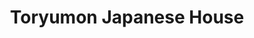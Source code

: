 ---
layout: place
title: "Toryumon Japanese House"
permalink: /district-of-columbia/washington/toryumon-japanese-house.html
stateAbbr: DC
stateName: District of Columbia
cityName: Washington
seo:
  name: "Toryumon Japanese House"
  type: Restaurant
  links: https://www.toryumonjapanese.com/
description: "Grilled dishes, ramen, sushi & bento lunch specials round at the menu at this contemporary option. Toryumon Japanese House serves delicious sushi in Washington, District of Columbia. Try fresh Japanese dishes for a great dining experience. Available for takeout, delivery, lunch, and dinner."
place_id: ChIJj9dFYl23t4kRtofPHMPFewA
photos:
  - name: >-
      places/ChIJj9dFYl23t4kRtofPHMPFewA/photos/AeeoHcLGJySFsa-625Nnw2FUcJYuhYNsIllaTYRG0Oc6cwIb4J0q_8iG6440oM-d1z9v8bCIipG5GEprm4s3DKTMXkPSyXaW94vO1M-lvxo_sDXRrRA4tVG8xhwsrvQbH-4BJ4YSYNJtKeFCssy-KdA8mboIQ9EW2fmfTLWOj9hUgQ7pDHF9_xBnINDVs8PmJGNrwl_vNeB4mdIUAYIq8wB3NdpqF-TDRZEKOUKtX29F9odJLTXZpX6m5w014JGXIttaaij2DIqmFcP8B8SXMOF2lN1lneLXFCvYKVRMC2oP615NIA
    widthPx: 1890
    heightPx: 1078
    authorAttributions:
      - displayName: Toryumon Japanese House
        uri: https://maps.google.com/maps/contrib/100609488828992243492
        photoUri: >-
          https://lh3.googleusercontent.com/a-/ALV-UjWs5qkS3plCbRuUpa3LcVMZMcelaYE_xQ853LQVwYZIKEFOzoiU=s100-p-k-no-mo
    flagContentUri: >-
      https://www.google.com/local/imagery/report/?cb_client=maps_api_places.places_api&image_key=!1e10!2sAF1QipOJJ1Rigj18B5eRPYFAOTG74qfHQHkU16Rh8Ik_&hl=en-US
    googleMapsUri: >-
      https://www.google.com/maps/place//data=!3m4!1e2!3m2!1sAF1QipOJJ1Rigj18B5eRPYFAOTG74qfHQHkU16Rh8Ik_!2e10!4m2!3m1!1s0x89b7b75d6245d78f:0x7bc5c31ccf87b6
  - name: >-
      places/ChIJj9dFYl23t4kRtofPHMPFewA/photos/AeeoHcLOJF1qJU7O1xz3a5Ff3v_SLOk_5B7uQHpDu1vUjPAAwYrAcRc5sfBWUczOTuiEh_7J0mb07DSbgkixL-VYagh9rbmvzSJG-R3JuUrnxiSqdCCdn7da65_gMG6_UxuhLi-8WcXXxlzQScmS_ri7HttpG8DbuU558T6e644xKRx6YqZmtN4bJ5B2jMGa0cYAIoIAx5_DA_1ClF6Q6atOqkdt-YoP3m7Vv70fz_Odl2svl1xjm_LVTQouEwusLuYafq2eSoBcj8rcM6sF_N6S3KBSUF8v5X_9BUH62QhU0aSQ9A
    widthPx: 1080
    heightPx: 1920
    authorAttributions:
      - displayName: Toryumon Japanese House
        uri: https://maps.google.com/maps/contrib/100609488828992243492
        photoUri: >-
          https://lh3.googleusercontent.com/a-/ALV-UjWs5qkS3plCbRuUpa3LcVMZMcelaYE_xQ853LQVwYZIKEFOzoiU=s100-p-k-no-mo
    flagContentUri: >-
      https://www.google.com/local/imagery/report/?cb_client=maps_api_places.places_api&image_key=!1e10!2sAF1QipN2kZdgCNFwWCSBhfiSp00iXuEkn3MgLtsQTlYU&hl=en-US
    googleMapsUri: >-
      https://www.google.com/maps/place//data=!3m4!1e2!3m2!1sAF1QipN2kZdgCNFwWCSBhfiSp00iXuEkn3MgLtsQTlYU!2e10!4m2!3m1!1s0x89b7b75d6245d78f:0x7bc5c31ccf87b6
  - name: >-
      places/ChIJj9dFYl23t4kRtofPHMPFewA/photos/AeeoHcJ_H2vPyFnm1pTGh_H1G8E5f284cw_RFHbombiIm2jdog-s2v4dLFrrbQoeyZGCueYfagd1K6yzBkurO4bFc9i0VK-jv6XCiKRdvQnmHkElNAIVQzBvVWKwIN1OBdJp4eF857xroCHIX5c0bIgxsBNIeZO339XU8PXKYXyGpE2spiL6h0tcCdwCn4hSS1DSJPldIQ7f4p1c2uC1Gks8_cmzPzpocC-jI6cbJu_tDD_UU_ezqe9aXzsMCfQAWYvaJZ4jTnqxkUe7McTN_kxMG6dwioZvw-bYaQuc0GGm2sr_ng
    widthPx: 616
    heightPx: 576
    authorAttributions:
      - displayName: Toryumon Japanese House
        uri: https://maps.google.com/maps/contrib/100609488828992243492
        photoUri: >-
          https://lh3.googleusercontent.com/a-/ALV-UjWs5qkS3plCbRuUpa3LcVMZMcelaYE_xQ853LQVwYZIKEFOzoiU=s100-p-k-no-mo
    flagContentUri: >-
      https://www.google.com/local/imagery/report/?cb_client=maps_api_places.places_api&image_key=!1e10!2sAF1QipMp2795pfkXdsMOBvCME7XV23gETrYDPL5KlLoo&hl=en-US
    googleMapsUri: >-
      https://www.google.com/maps/place//data=!3m4!1e2!3m2!1sAF1QipMp2795pfkXdsMOBvCME7XV23gETrYDPL5KlLoo!2e10!4m2!3m1!1s0x89b7b75d6245d78f:0x7bc5c31ccf87b6
  - name: >-
      places/ChIJj9dFYl23t4kRtofPHMPFewA/photos/AeeoHcLGvrnfshN25bij41SqOuQW90ttB7BUrYrrV22MDp6oZG8NS_8sEHqKnHkMngStJAjrfL5Yaf9InxrnbAlvgEqA5K8JmQWB9rtxTJFe7xlQlmug1cg0erfCb_NU-GdiT63oB2JrVIXzZtFZspBLntwNKjO0ju1QRG-iTTslpO5yATW0W3rceW7gk-93HozY4TLgDcoyGtn_Oirahe0fK9sfZ0wroqA_welKxt8l7LzCPX5pRiwZlEkP0joRXkgPwCBUXY5AX0J6ifgfbyYVUA908VMmWvEcmQpQ6UIZmOb74w
    widthPx: 1182
    heightPx: 903
    authorAttributions:
      - displayName: Toryumon Japanese House
        uri: https://maps.google.com/maps/contrib/100609488828992243492
        photoUri: >-
          https://lh3.googleusercontent.com/a-/ALV-UjWs5qkS3plCbRuUpa3LcVMZMcelaYE_xQ853LQVwYZIKEFOzoiU=s100-p-k-no-mo
    flagContentUri: >-
      https://www.google.com/local/imagery/report/?cb_client=maps_api_places.places_api&image_key=!1e10!2sAF1QipM0qoJN7dvFPobzMsbHAl_XwDJ8Dr2BA1nqYIDq&hl=en-US
    googleMapsUri: >-
      https://www.google.com/maps/place//data=!3m4!1e2!3m2!1sAF1QipM0qoJN7dvFPobzMsbHAl_XwDJ8Dr2BA1nqYIDq!2e10!4m2!3m1!1s0x89b7b75d6245d78f:0x7bc5c31ccf87b6
  - name: >-
      places/ChIJj9dFYl23t4kRtofPHMPFewA/photos/AeeoHcLgcl7T9lJXxIL_CUXXhw3OEdbmXTkemwvIqmcOZVsUzstjGHnuWX2x-04Bx1ts_XJ6zPo6VTrkfZpSBxmPHQPkuY0bJmcncpmQNOp07U6RNdgMUxe3j2Cg9P1Jb-azAAZH2wmI22aYBq1xSaeZ4ulO5CVEFUinPaltzfogGp9ABOpLSwFrwX3_HlAkw0kzHwppbH3lsNbSSIZ4hJuMl_xzkw1jG5A88Dlp48zGn38zzxhKiTF-XJaCGrnrfd-Ui5U8jMq77h8GddcL8WPuMaVCA0_ETqtTvXlymWuEznfqWfbEJNGM1mYZ-prXPbM_fH-DmcNByeh2f9myb1zuK7r_cqOyXWK_k61u2HyoAQ_WIhJ_0LNL31Zqo8XHI63cyQkByhSVVhPJ9NkAXKWKnNzOiWw5E6pI9O_H4wa9elKKsw
    widthPx: 3024
    heightPx: 4032
    authorAttributions:
      - displayName: Arina
        uri: https://maps.google.com/maps/contrib/112423762916189676485
        photoUri: >-
          https://lh3.googleusercontent.com/a-/ALV-UjXGPLaNSRed-2MAJyFh2NaPHwLI8z6P_zPqAtDwQGIp3_g4K0jzcQ=s100-p-k-no-mo
    flagContentUri: >-
      https://www.google.com/local/imagery/report/?cb_client=maps_api_places.places_api&image_key=!1e10!2sCIHM0ogKEICAgMCIrPCrPQ&hl=en-US
    googleMapsUri: >-
      https://www.google.com/maps/place//data=!3m4!1e2!3m2!1sCIHM0ogKEICAgMCIrPCrPQ!2e10!4m2!3m1!1s0x89b7b75d6245d78f:0x7bc5c31ccf87b6
  - name: >-
      places/ChIJj9dFYl23t4kRtofPHMPFewA/photos/AeeoHcKKGk7k7IUTfU5sntykmhcT4qWinTe2VkQe7sz7V-Kk4TmTfFfAY69l_FQoli_Qb7zHFLOhtyGBFNzQir1LYDX2Rt2WYvb3yOFuYift74dAZL-yDa6S35YKb0Yd3_iw6J0TGt1lNZmeh3uxVPffhqGzhtk7kukZbhE5HEwBLmjsntrAydQ7elxh3OMRq2rET8gMOPDFx_EYIS_rM12w6kz8sb_bGE5Es2wBwY-2-0_fbkB2z4OIFkFgjVx5gSNt3zkbQrK9E152C0akwTC4zvgaMpyWopqBIyBFVs73hRuNBw
    widthPx: 932
    heightPx: 755
    authorAttributions:
      - displayName: Toryumon Japanese House
        uri: https://maps.google.com/maps/contrib/100609488828992243492
        photoUri: >-
          https://lh3.googleusercontent.com/a-/ALV-UjWs5qkS3plCbRuUpa3LcVMZMcelaYE_xQ853LQVwYZIKEFOzoiU=s100-p-k-no-mo
    flagContentUri: >-
      https://www.google.com/local/imagery/report/?cb_client=maps_api_places.places_api&image_key=!1e10!2sAF1QipNFBpQ01DGL_ur_VtO1EHzruw4nkToI_DCaeOhT&hl=en-US
    googleMapsUri: >-
      https://www.google.com/maps/place//data=!3m4!1e2!3m2!1sAF1QipNFBpQ01DGL_ur_VtO1EHzruw4nkToI_DCaeOhT!2e10!4m2!3m1!1s0x89b7b75d6245d78f:0x7bc5c31ccf87b6
  - name: >-
      places/ChIJj9dFYl23t4kRtofPHMPFewA/photos/AeeoHcIjdema7ui67NGe0JtOMK1vSPAgEhQ2m7BJJW14F1h-N-4IVFgOI9D9DfgoYAB7YiemLnDXFU22MPACJNLeoSgLwuNb8sFXT32CUddpHaZ-fP0tBCHmtdeaJ8OcZEo9pcfGeDKd9Jjvd_5IZNuDyrxk8CpDx4Uw3DBOZAO0mKkwLNM9MnvY-vSaAREWmrO3UwN8N0J_7L3dxleL8XKHvO2eWnX1Jazj4bNE72UCL9OQYmsLgmgaOcKKiAVh8K2B_Za2qz4azBogomyEUK7h9FPjITb3PXQEKXEc41XVEk2BNQ
    widthPx: 1081
    heightPx: 786
    authorAttributions:
      - displayName: Toryumon Japanese House
        uri: https://maps.google.com/maps/contrib/100609488828992243492
        photoUri: >-
          https://lh3.googleusercontent.com/a-/ALV-UjWs5qkS3plCbRuUpa3LcVMZMcelaYE_xQ853LQVwYZIKEFOzoiU=s100-p-k-no-mo
    flagContentUri: >-
      https://www.google.com/local/imagery/report/?cb_client=maps_api_places.places_api&image_key=!1e10!2sAF1QipNi2UKgkp8NXATuMybfoM9qQ4Bzp3grVohQE9JC&hl=en-US
    googleMapsUri: >-
      https://www.google.com/maps/place//data=!3m4!1e2!3m2!1sAF1QipNi2UKgkp8NXATuMybfoM9qQ4Bzp3grVohQE9JC!2e10!4m2!3m1!1s0x89b7b75d6245d78f:0x7bc5c31ccf87b6
  - name: >-
      places/ChIJj9dFYl23t4kRtofPHMPFewA/photos/AeeoHcJuzZawl1-KiKXAoQnx8Pv4sUJaTxstoqCdTiT8CdFB7Vj1TGVH1dqWMh653CJ7FkerBS9SaVVwsDfYqzsH-ub7gaOem6TMV9hIPF8ekEyBkVeuLPKKrWlV0Pcdrk-vvI60DR6-esr1uYBuEBk6UFaBEgVE7iLW_q4KTeSMyxvhYRAro370pQGnmjXdqDnRyupB5M8A6WeWzJxZ7J0_9WhG9l4_P-I4vugaSllMitK7CJF3PcEinBIM5qZx2H9G5g1W7gfi6UFihAAQ7HWB-5uG8xyBsVPQ6hcOpiEal0a1PA
    widthPx: 1010
    heightPx: 829
    authorAttributions:
      - displayName: Toryumon Japanese House
        uri: https://maps.google.com/maps/contrib/100609488828992243492
        photoUri: >-
          https://lh3.googleusercontent.com/a-/ALV-UjWs5qkS3plCbRuUpa3LcVMZMcelaYE_xQ853LQVwYZIKEFOzoiU=s100-p-k-no-mo
    flagContentUri: >-
      https://www.google.com/local/imagery/report/?cb_client=maps_api_places.places_api&image_key=!1e10!2sAF1QipN0g-ZNxKAEEYmHpKU0q0iI8XL0O4uTRsq1UrZh&hl=en-US
    googleMapsUri: >-
      https://www.google.com/maps/place//data=!3m4!1e2!3m2!1sAF1QipN0g-ZNxKAEEYmHpKU0q0iI8XL0O4uTRsq1UrZh!2e10!4m2!3m1!1s0x89b7b75d6245d78f:0x7bc5c31ccf87b6
  - name: >-
      places/ChIJj9dFYl23t4kRtofPHMPFewA/photos/AeeoHcKBrAXIIZqNWGhn1bKTElb2tMmhW4WEGS79gW55fsiRCvXHWVNybXiqMPt92f-K9DFfSF23ZdUXxuNTh5_kuipIEb75fk7j2zVNUgFxErL2R30vtRp1JLEcG_yA2izRSk3PKrYINdNN2SsFKiEdUjEke9Ieh9cZ43jkf0yFh38vAntAbop38cmDVbSx__SfOLSTBkzPhq6NkPPtba_ZxZOWzShyRu10njlpkqiilkcm3TpDV8yVF9opUuOeHPqvKESPK5ygAquOQbt5CXBuBrrJvALhERqion8FGkC_Ce2XQw
    widthPx: 1007
    heightPx: 748
    authorAttributions:
      - displayName: Toryumon Japanese House
        uri: https://maps.google.com/maps/contrib/100609488828992243492
        photoUri: >-
          https://lh3.googleusercontent.com/a-/ALV-UjWs5qkS3plCbRuUpa3LcVMZMcelaYE_xQ853LQVwYZIKEFOzoiU=s100-p-k-no-mo
    flagContentUri: >-
      https://www.google.com/local/imagery/report/?cb_client=maps_api_places.places_api&image_key=!1e10!2sAF1QipOmQ_jlelrCPQOKDB9UM_5SxXawtPjf4p2R9S1E&hl=en-US
    googleMapsUri: >-
      https://www.google.com/maps/place//data=!3m4!1e2!3m2!1sAF1QipOmQ_jlelrCPQOKDB9UM_5SxXawtPjf4p2R9S1E!2e10!4m2!3m1!1s0x89b7b75d6245d78f:0x7bc5c31ccf87b6
  - name: >-
      places/ChIJj9dFYl23t4kRtofPHMPFewA/photos/AeeoHcIIgFx4OvrQBASo47ZDM6Ubs_kqstDy_4S16OXmJTfwKp5Ouako8S49eKfjpMZZ7jbc8af4JZTD-HNHMonqzlw8GfU6sFELW1LWamksXL0EoCpXuFbDxV5iPmIJIF6lk22H7FOfWhUYNI7EmnyTHccyzbt4NFub5SYTROEa3mOZLCwu3gehNGotPy0RN0WC5V0AnSfe8TGOzZhtYc4sSe_Q7AX2iwvYeXOGjX-tfjPNExSDmkKbb9Lo9iEBkfkpbNEX-DppUAJ3snFleR-vkIStsn5ggm_0uD_x2rTjD7U_sA
    widthPx: 1050
    heightPx: 795
    authorAttributions:
      - displayName: Toryumon Japanese House
        uri: https://maps.google.com/maps/contrib/100609488828992243492
        photoUri: >-
          https://lh3.googleusercontent.com/a-/ALV-UjWs5qkS3plCbRuUpa3LcVMZMcelaYE_xQ853LQVwYZIKEFOzoiU=s100-p-k-no-mo
    flagContentUri: >-
      https://www.google.com/local/imagery/report/?cb_client=maps_api_places.places_api&image_key=!1e10!2sAF1QipOq-yDj3zR9eNjmhGZLpWF0SjDnh2T-z891C8MV&hl=en-US
    googleMapsUri: >-
      https://www.google.com/maps/place//data=!3m4!1e2!3m2!1sAF1QipOq-yDj3zR9eNjmhGZLpWF0SjDnh2T-z891C8MV!2e10!4m2!3m1!1s0x89b7b75d6245d78f:0x7bc5c31ccf87b6
address: '1901 Pennsylvania Avenue NW #0001, Washington, DC 20006, USA'
street: '1901 Pennsylvania Avenue NW #0001'
city: Washington
state: DC
zip: '20006'
country: USA
neighborhood: Northwest Washington
latitude: '38.900652'
longitude: '-77.043704'
accessibility_options:
  wheelchairAccessibleEntrance: true
  wheelchairAccessibleRestroom: true
  wheelchairAccessibleSeating: true
business_status: OPERATIONAL
name: Toryumon Japanese House
google_maps_links:
  directionsUri: >-
    https://www.google.com/maps/dir//''/data=!4m7!4m6!1m1!4e2!1m2!1m1!1s0x89b7b75d6245d78f:0x7bc5c31ccf87b6!3e0
  placeUri: https://maps.google.com/?cid=34838863928068022
  writeAReviewUri: >-
    https://www.google.com/maps/place//data=!4m3!3m2!1s0x89b7b75d6245d78f:0x7bc5c31ccf87b6!12e1
  reviewsUri: >-
    https://www.google.com/maps/place//data=!4m4!3m3!1s0x89b7b75d6245d78f:0x7bc5c31ccf87b6!9m1!1b1
  photosUri: >-
    https://www.google.com/maps/place//data=!4m3!3m2!1s0x89b7b75d6245d78f:0x7bc5c31ccf87b6!10e5
primary_type: Japanese Restaurant
opening_hours:
  regular: null
  current: null
secondary_opening_hours:
  regular:
    weekdayDescriptions: null
    type: null
  current:
    weekdayDescriptions: null
    type: null
phone: (202) 785-4600
price_level: PRICE_LEVEL_MODERATE
price_range: $20 &ndash; $30
rating: '4.4'
rating_count: 821
website: https://www.toryumonjapanese.com/
reviews:
  - name: >-
      places/ChIJj9dFYl23t4kRtofPHMPFewA/reviews/ChZDSUhNMG9nS0VJQ0FnTUR3ekpQb0pnEAE
    relativePublishTimeDescription: a week ago
    rating: 5
    text:
      text: >-
        (If u are a GW student, u can use your dining dollar, too!) Loved the
        ramen … i visited Japan 3 times and this ramen was the best, even better
        than the one i had in Japan 😍 Im not a fan of donkotsu ramen, but this
        Tokyo ramen was sooooo good! My friend had a spicy one ($16, original is
        $15) and the soup was good, too! It tasted like a spicy peanut based
        soup 🤤

        The roll was not bad, but it was not filling haha. Maybe next time i
        will try okonomiyaki instead . Would definitely come back again !!!!

        ‼️UPDATE FOR 2nd VISIT‼️ : i love this place… this time i tried miso
        ramen, okonomiyaki&beer.

        OMG I LOVED OKONOMIYAKI SO MUCHHHH!! I missed this taste😂😂

        For miso ramen, honestly i didnt like it.. it was too salty for me :(
        Just try tokyo ramen cause that was is so good haha
      languageCode: en
    originalText:
      text: >-
        (If u are a GW student, u can use your dining dollar, too!) Loved the
        ramen … i visited Japan 3 times and this ramen was the best, even better
        than the one i had in Japan 😍 Im not a fan of donkotsu ramen, but this
        Tokyo ramen was sooooo good! My friend had a spicy one ($16, original is
        $15) and the soup was good, too! It tasted like a spicy peanut based
        soup 🤤

        The roll was not bad, but it was not filling haha. Maybe next time i
        will try okonomiyaki instead . Would definitely come back again !!!!

        ‼️UPDATE FOR 2nd VISIT‼️ : i love this place… this time i tried miso
        ramen, okonomiyaki&beer.

        OMG I LOVED OKONOMIYAKI SO MUCHHHH!! I missed this taste😂😂

        For miso ramen, honestly i didnt like it.. it was too salty for me :(
        Just try tokyo ramen cause that was is so good haha
      languageCode: en
    authorAttribution:
      displayName: derrohediamant
      uri: https://www.google.com/maps/contrib/108420716458866322101/reviews
      photoUri: >-
        https://lh3.googleusercontent.com/a-/ALV-UjU9A5c_XbIwoywwtX7SREGyKzTj5iqq0Z72JVsuT2OaGYKD-IvV=s128-c0x00000000-cc-rp-mo-ba3
    publishTime: '2025-04-06T02:51:40.136794Z'
    flagContentUri: >-
      https://www.google.com/local/review/rap/report?postId=ChZDSUhNMG9nS0VJQ0FnTUR3ekpQb0pnEAE&d=17924085&t=1
    googleMapsUri: >-
      https://www.google.com/maps/reviews/data=!4m6!14m5!1m4!2m3!1sChZDSUhNMG9nS0VJQ0FnTUR3ekpQb0pnEAE!2m1!1s0x89b7b75d6245d78f:0x7bc5c31ccf87b6
  - name: >-
      places/ChIJj9dFYl23t4kRtofPHMPFewA/reviews/ChZDSUhNMG9nS0VJQ0FnTUNJclBDckhREAE
    relativePublishTimeDescription: a week ago
    rating: 3
    text:
      text: >-
        The food was decent but nothing exceptional. The ramen, sushi, and
        hibachi were all just okay, lacking standout flavors. However, the staff
        was incredibly friendly and attentive, which made the experience more
        enjoyable. The atmosphere was warm and inviting, creating a pleasant
        dining environment. Overall, it was a good place to visit for the
        ambiance and service, but the food could have been better.
      languageCode: en
    originalText:
      text: >-
        The food was decent but nothing exceptional. The ramen, sushi, and
        hibachi were all just okay, lacking standout flavors. However, the staff
        was incredibly friendly and attentive, which made the experience more
        enjoyable. The atmosphere was warm and inviting, creating a pleasant
        dining environment. Overall, it was a good place to visit for the
        ambiance and service, but the food could have been better.
      languageCode: en
    authorAttribution:
      displayName: Arina
      uri: https://www.google.com/maps/contrib/112423762916189676485/reviews
      photoUri: >-
        https://lh3.googleusercontent.com/a-/ALV-UjXGPLaNSRed-2MAJyFh2NaPHwLI8z6P_zPqAtDwQGIp3_g4K0jzcQ=s128-c0x00000000-cc-rp-mo-ba4
    publishTime: '2025-03-31T00:04:35.823625Z'
    flagContentUri: >-
      https://www.google.com/local/review/rap/report?postId=ChZDSUhNMG9nS0VJQ0FnTUNJclBDckhREAE&d=17924085&t=1
    googleMapsUri: >-
      https://www.google.com/maps/reviews/data=!4m6!14m5!1m4!2m3!1sChZDSUhNMG9nS0VJQ0FnTUNJclBDckhREAE!2m1!1s0x89b7b75d6245d78f:0x7bc5c31ccf87b6
  - name: >-
      places/ChIJj9dFYl23t4kRtofPHMPFewA/reviews/ChZDSUhNMG9nS0VJQ0FnSUQzMXZDTktnEAE
    relativePublishTimeDescription: 5 months ago
    rating: 4
    text:
      text: >-
        I visited this spot with a few friends on September 11th. I got to enjoy
        the Japchae and the seaweed salad. I didn’t particularly like the miso
        soup.


        The lychee champagne could be perceived weird by the texture but it was
        tasty. The pear martini was soooo good.


        The service lacked a little but eventually all of our needs were met.
        The place has a nice ambiance and good for lunch with coworkers or a
        date.
      languageCode: en
    originalText:
      text: >-
        I visited this spot with a few friends on September 11th. I got to enjoy
        the Japchae and the seaweed salad. I didn’t particularly like the miso
        soup.


        The lychee champagne could be perceived weird by the texture but it was
        tasty. The pear martini was soooo good.


        The service lacked a little but eventually all of our needs were met.
        The place has a nice ambiance and good for lunch with coworkers or a
        date.
      languageCode: en
    authorAttribution:
      displayName: Jahaan Thomas
      uri: https://www.google.com/maps/contrib/112496974317720705140/reviews
      photoUri: >-
        https://lh3.googleusercontent.com/a-/ALV-UjXNCgEuXhBEP8dkQlMtb3ybR7OzciwlfeBrGlZxUdmZ99x8j2QO=s128-c0x00000000-cc-rp-mo-ba5
    publishTime: '2024-11-14T21:32:25.101416Z'
    flagContentUri: >-
      https://www.google.com/local/review/rap/report?postId=ChZDSUhNMG9nS0VJQ0FnSUQzMXZDTktnEAE&d=17924085&t=1
    googleMapsUri: >-
      https://www.google.com/maps/reviews/data=!4m6!14m5!1m4!2m3!1sChZDSUhNMG9nS0VJQ0FnSUQzMXZDTktnEAE!2m1!1s0x89b7b75d6245d78f:0x7bc5c31ccf87b6
  - name: >-
      places/ChIJj9dFYl23t4kRtofPHMPFewA/reviews/ChdDSUhNMG9nS0VJQ0FnSURfMWR2MzBRRRAB
    relativePublishTimeDescription: 2 months ago
    rating: 5
    text:
      text: >-
        My friend and I enjoyed the pick what you'd like bento boxes for a tasty
        and satisfying lunch. The included bowl of miso soup was warm and
        fragrant. Each of the 4 sections of the bento box had several choices so
        one could make the meal their own. We both picked the seaweed salad,
        edamame and brown rice. I enjoyed the bulgolgi  while my friend had the
        sashimi selection. Each dish was made fresh and served quickly.
      languageCode: en
    originalText:
      text: >-
        My friend and I enjoyed the pick what you'd like bento boxes for a tasty
        and satisfying lunch. The included bowl of miso soup was warm and
        fragrant. Each of the 4 sections of the bento box had several choices so
        one could make the meal their own. We both picked the seaweed salad,
        edamame and brown rice. I enjoyed the bulgolgi  while my friend had the
        sashimi selection. Each dish was made fresh and served quickly.
      languageCode: en
    authorAttribution:
      displayName: Carolyn Frank
      uri: https://www.google.com/maps/contrib/114425830886407262115/reviews
      photoUri: >-
        https://lh3.googleusercontent.com/a/ACg8ocIh6Je4DJ-Mxv6_f1UypOZWNVkLwqrn0Cey2WdAKG8Wn0wMIQ=s128-c0x00000000-cc-rp-mo-ba5
    publishTime: '2025-01-25T23:16:06.456852Z'
    flagContentUri: >-
      https://www.google.com/local/review/rap/report?postId=ChdDSUhNMG9nS0VJQ0FnSURfMWR2MzBRRRAB&d=17924085&t=1
    googleMapsUri: >-
      https://www.google.com/maps/reviews/data=!4m6!14m5!1m4!2m3!1sChdDSUhNMG9nS0VJQ0FnSURfMWR2MzBRRRAB!2m1!1s0x89b7b75d6245d78f:0x7bc5c31ccf87b6
  - name: >-
      places/ChIJj9dFYl23t4kRtofPHMPFewA/reviews/ChdDSUhNMG9nS0VJQ0FnTURJa051M3FBRRAB
    relativePublishTimeDescription: a week ago
    rating: 5
    text:
      text: >-
        1st time in DC and was looking for a quick low-key meal for our last
        night. Great reviews led me here and it did not disappoint! Cool
        atmosphere, tucked away under a stairway for a more secluded vibe. Great
        food and service! Their homemade ginger dressing was by far the best
        I’ve ever had!
      languageCode: en
    originalText:
      text: >-
        1st time in DC and was looking for a quick low-key meal for our last
        night. Great reviews led me here and it did not disappoint! Cool
        atmosphere, tucked away under a stairway for a more secluded vibe. Great
        food and service! Their homemade ginger dressing was by far the best
        I’ve ever had!
      languageCode: en
    authorAttribution:
      displayName: Amber Booth
      uri: https://www.google.com/maps/contrib/108018899101816223321/reviews
      photoUri: >-
        https://lh3.googleusercontent.com/a-/ALV-UjURQfbG8TBBQFzT3SX5_8gsXYDARaO0i6FML9w6M98vRcu4Zl5q=s128-c0x00000000-cc-rp-mo
    publishTime: '2025-04-06T08:58:58.215030Z'
    flagContentUri: >-
      https://www.google.com/local/review/rap/report?postId=ChdDSUhNMG9nS0VJQ0FnTURJa051M3FBRRAB&d=17924085&t=1
    googleMapsUri: >-
      https://www.google.com/maps/reviews/data=!4m6!14m5!1m4!2m3!1sChdDSUhNMG9nS0VJQ0FnTURJa051M3FBRRAB!2m1!1s0x89b7b75d6245d78f:0x7bc5c31ccf87b6
parking_options:
  paidStreetParking: true
  valetParking: false
payment_options:
  acceptsCreditCards: true
  acceptsDebitCards: true
  acceptsCashOnly: false
  acceptsNfc: true
allow_dogs: null
curbside_pickup: false
delivery: true
dine_in: true
good_for_children: true
good_for_groups: true
good_for_sports: false
live_music: false
menu_for_children: false
outdoor_seating: false
reservable: true
restroom: true
serves_beer: true
serves_breakfast: true
serves_brunch: null
serves_cocktails: true
serves_coffee: true
serves_dinner: true
serves_dessert: true
serves_lunch: true
serves_vegetarian_food: true
serves_wine: true
takeout: true
summary: >-
  Grilled dishes, ramen, sushi & bento lunch specials round at the menu at this
  contemporary option.

---